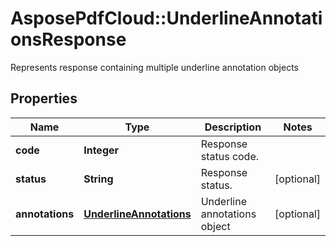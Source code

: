 ﻿# AsposePdfCloud::UnderlineAnnotationsResponse
Represents response containing multiple underline annotation objects

## Properties
Name | Type | Description | Notes
------------ | ------------- | ------------- | -------------
**code** | **Integer** | Response status code. | 
**status** | **String** | Response status. | [optional] 
**annotations** | [**UnderlineAnnotations**](UnderlineAnnotations.md) | Underline annotations object | [optional] 


